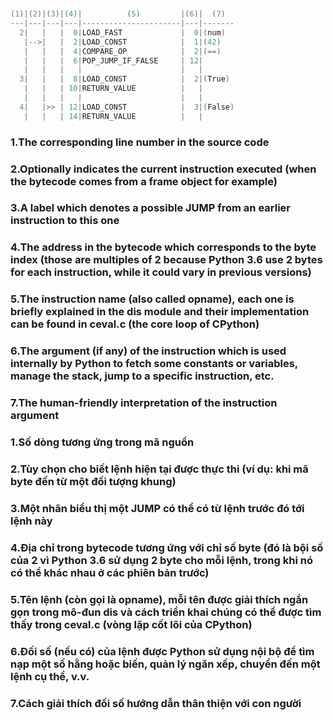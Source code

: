 # 

```c
(1)|(2)|(3)|(4)|          (5)         |(6)|  (7)
---|---|---|---|----------------------|---|-------
  2|   |   |  0|LOAD_FAST             |  0|(num)
   |-->|   |  2|LOAD_CONST            |  1|(42)
   |   |   |  4|COMPARE_OP            |  2|(==)
   |   |   |  6|POP_JUMP_IF_FALSE     | 12|
   |   |   |   |                      |   |
  3|   |   |  8|LOAD_CONST            |  2|(True)
   |   |   | 10|RETURN_VALUE          |   |
   |   |   |   |                      |   |
  4|   |>> | 12|LOAD_CONST            |  3|(False)
   |   |   | 14|RETURN_VALUE          |   |
```

### 1.The corresponding line number in the source code
### 2.Optionally indicates the current instruction executed (when the bytecode comes from a frame object for example)
### 3.A label which denotes a possible JUMP from an earlier instruction to this one
### 4.The address in the bytecode which corresponds to the byte index (those are multiples of 2 because Python 3.6 use 2 bytes for each instruction, while it could vary in previous versions)
### 5.The instruction name (also called opname), each one is briefly explained in the dis module and their implementation can be found in ceval.c (the core loop of CPython)
### 6.The argument (if any) of the instruction which is used internally by Python to fetch some constants or variables, manage the stack, jump to a specific instruction, etc.
### 7.The human-friendly interpretation of the instruction argument




### 1.Số dòng tương ứng trong mã nguồn
### 2.Tùy chọn cho biết lệnh hiện tại được thực thi (ví dụ: khi mã byte đến từ một đối tượng khung)
### 3.Một nhãn biểu thị một JUMP có thể có từ lệnh trước đó tới lệnh này
### 4.Địa chỉ trong bytecode tương ứng với chỉ số byte (đó là bội số của 2 vì Python 3.6 sử dụng 2 byte cho mỗi lệnh, trong khi nó có thể khác nhau ở các phiên bản trước)
### 5.Tên lệnh (còn gọi là opname), mỗi tên được giải thích ngắn gọn trong mô-đun dis và cách triển khai chúng có thể được tìm thấy trong ceval.c (vòng lặp cốt lõi của CPython)
### 6.Đối số (nếu có) của lệnh được Python sử dụng nội bộ để tìm nạp một số hằng hoặc biến, quản lý ngăn xếp, chuyển đến một lệnh cụ thể, v.v.
### 7.Cách giải thích đối số hướng dẫn thân thiện với con người
